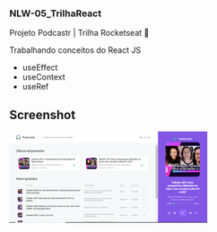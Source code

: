### NLW-05_TrilhaReact

Projeto Podcastr | Trilha Rocketseat :hugs: 


Trabalhando conceitos do React JS
  - useEffect 
  - useContext
  - useRef
  
 
 ## Screenshot
 <img width="70%" src="/public/screen.png">
 

